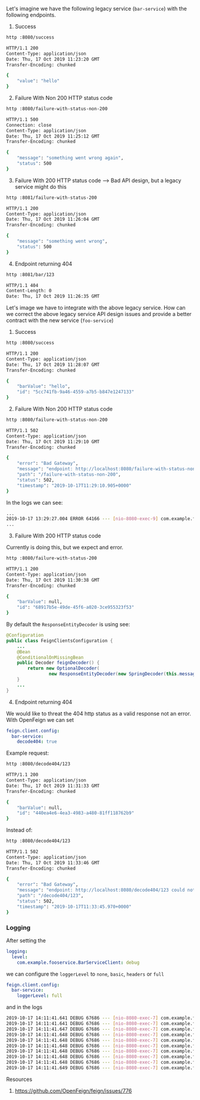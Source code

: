 
Let's imagine we have the following legacy service (`bar-service`) with the following endpoints. 

1. Success

```bash
http :8080/success

HTTP/1.1 200
Content-Type: application/json
Date: Thu, 17 Oct 2019 11:23:20 GMT
Transfer-Encoding: chunked

{
    "value": "hello"
}
```

2. Failure With Non 200 HTTP status code

```bash
http :8080/failure-with-status-non-200

HTTP/1.1 500
Connection: close
Content-Type: application/json
Date: Thu, 17 Oct 2019 11:25:12 GMT
Transfer-Encoding: chunked

{
    "message": "something went wrong again",
    "status": 500
}
```

3. Failure With 200 HTTP status code --> Bad API design, but a legacy service might do this

```bash
http :8081/failure-with-status-200

HTTP/1.1 200
Content-Type: application/json
Date: Thu, 17 Oct 2019 11:26:04 GMT
Transfer-Encoding: chunked

{
    "message": "something went wrong",
    "status": 500
}
```

4. Endpoint returning 404

```bash
http :8081/bar/123

HTTP/1.1 404
Content-Length: 0
Date: Thu, 17 Oct 2019 11:26:35 GMT
```

Let's image we have to integrate with the above legacy service. How can we correct the above legacy service API design issues and provide a better contract with the new service (`foo-service`)

1. Success

```bash
http :8080/success

HTTP/1.1 200
Content-Type: application/json
Date: Thu, 17 Oct 2019 11:28:07 GMT
Transfer-Encoding: chunked

{
    "barValue": "hello",
    "id": "5cc741fb-9a46-4559-a7b5-b847e1247133"
}
```

2. Failure With Non 200 HTTP status code

```bash
http :8080/failure-with-status-non-200

HTTP/1.1 502
Content-Type: application/json
Date: Thu, 17 Oct 2019 11:29:10 GMT
Transfer-Encoding: chunked

{
    "error": "Bad Gateway",
    "message": "endpoint: http://localhost:8080/failure-with-status-non-200 could not produce result because: status 500 reading BarServiceClient#failWithStatusNon200()",
    "path": "/failure-with-status-non-200",
    "status": 502,
    "timestamp": "2019-10-17T11:29:10.905+0000"
}
```

In the logs we can see:

```bash
...
2019-10-17 13:29:27.004 ERROR 64166 --- [nio-8080-exec-9] com.example.fooservice.FooController     : endpoint: http://localhost:8080/failure-with-status-non-200 could not produce result because: status 500 reading BarServiceClient#failWithStatusNon200()
...
```


3. Failure With 200 HTTP status code 

Currently is doing this, but we expect and error.

```bash
http :8080/failure-with-status-200

HTTP/1.1 200
Content-Type: application/json
Date: Thu, 17 Oct 2019 11:30:38 GMT
Transfer-Encoding: chunked

{
    "barValue": null,
    "id": "68917b5e-49de-45f6-a020-3ce955323f53"
}
```

By default the `ResponseEntityDecoder` is using see:

```java
@Configuration
public class FeignClientsConfiguration {
    ...
	@Bean
	@ConditionalOnMissingBean
	public Decoder feignDecoder() {
		return new OptionalDecoder(
				new ResponseEntityDecoder(new SpringDecoder(this.messageConverters)));
	}
	...
}
```


4. Endpoint returning 404

We would like to threat the 404 http status as a valid response not an error. With OpenFeign we can set 

```yaml
feign.client.config:
  bar-service:
    decode404: true
```

Example request:

```bash
http :8080/decode404/123

HTTP/1.1 200
Content-Type: application/json
Date: Thu, 17 Oct 2019 11:31:33 GMT
Transfer-Encoding: chunked

{
    "barValue": null,
    "id": "440ea4e6-4ea3-4983-a480-81ff118762b9"
}
```

Instead of:

```bash
http :8080/decode404/123

HTTP/1.1 502
Content-Type: application/json
Date: Thu, 17 Oct 2019 11:33:46 GMT
Transfer-Encoding: chunked

{
    "error": "Bad Gateway",
    "message": "endpoint: http://localhost:8080/decode404/123 could not produce result because: status 404 reading BarServiceClient#decode404(String)",
    "path": "/decode404/123",
    "status": 502,
    "timestamp": "2019-10-17T11:33:45.970+0000"
}
```

### Logging

After setting the 

```yaml
logging:
  level:
    com.example.fooservice.BarServiceClient: debug
```

we can configure the `loggerLevel` to `none`, `basic`, `headers` or `full` 

```yaml
feign.client.config:
  bar-service:
    loggerLevel: full
```

and in the logs

```bash
2019-10-17 14:11:41.641 DEBUG 67686 --- [nio-8080-exec-7] com.example.fooservice.BarServiceClient  : [BarServiceClient#failWithStatusNon200] ---> GET http://bar-service/failure-with-status-non-200 HTTP/1.1
2019-10-17 14:11:41.641 DEBUG 67686 --- [nio-8080-exec-7] com.example.fooservice.BarServiceClient  : [BarServiceClient#failWithStatusNon200] ---> END HTTP (0-byte body)
2019-10-17 14:11:41.647 DEBUG 67686 --- [nio-8080-exec-7] com.example.fooservice.BarServiceClient  : [BarServiceClient#failWithStatusNon200] <--- HTTP/1.1 500 (6ms)
2019-10-17 14:11:41.648 DEBUG 67686 --- [nio-8080-exec-7] com.example.fooservice.BarServiceClient  : [BarServiceClient#failWithStatusNon200] connection: close
2019-10-17 14:11:41.648 DEBUG 67686 --- [nio-8080-exec-7] com.example.fooservice.BarServiceClient  : [BarServiceClient#failWithStatusNon200] content-type: application/json
2019-10-17 14:11:41.648 DEBUG 67686 --- [nio-8080-exec-7] com.example.fooservice.BarServiceClient  : [BarServiceClient#failWithStatusNon200] date: Thu, 17 Oct 2019 12:11:41 GMT
2019-10-17 14:11:41.648 DEBUG 67686 --- [nio-8080-exec-7] com.example.fooservice.BarServiceClient  : [BarServiceClient#failWithStatusNon200] transfer-encoding: chunked
2019-10-17 14:11:41.648 DEBUG 67686 --- [nio-8080-exec-7] com.example.fooservice.BarServiceClient  : [BarServiceClient#failWithStatusNon200] 
2019-10-17 14:11:41.648 DEBUG 67686 --- [nio-8080-exec-7] com.example.fooservice.BarServiceClient  : [BarServiceClient#failWithStatusNon200] {"message":"something went wrong again","status":500}
2019-10-17 14:11:41.649 DEBUG 67686 --- [nio-8080-exec-7] com.example.fooservice.BarServiceClient  : [BarServiceClient#failWithStatusNon200] <--- END HTTP (53-byte body)
```


Resources



1. https://github.com/OpenFeign/feign/issues/776
